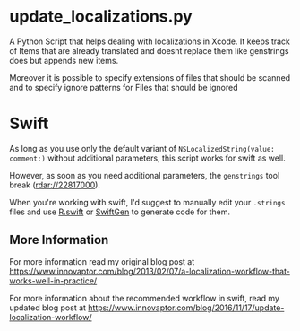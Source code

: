 # update_localizations.py

A Python Script that helps dealing with localizations in Xcode. It keeps track of Items that are already translated and doesnt replace them like genstrings does but appends new items. 

Moreover it is possible to specify extensions of files that should be scanned and to specify ignore patterns for Files that should be ignored

# Swift

As long as you use only the default variant of `NSLocalizedString(value: comment:)` without additional parameters, this script works for swift as well. 

However, as soon as you need additional parameters, the `genstrings` tool break ([rdar://22817000](http://openradar.appspot.com/22817000)).

When you're working with swift, I'd suggest to manually edit your `.strings` files and use [R.swift](https://github.com/mac-cain13/R.swift) or [SwiftGen](https://github.com/AliSoftware/SwiftGen) to generate code for them.

## More Information

For more information read my original blog post at https://www.innovaptor.com/blog/2013/02/07/a-localization-workflow-that-works-well-in-practice/

For more information about the recommended workflow in swift, read my updated blog post at https://www.innovaptor.com/blog/2016/11/17/update-localization-workflow/
